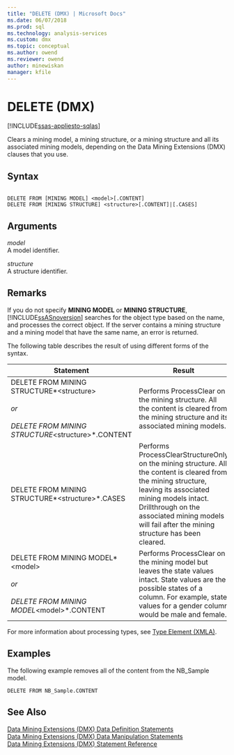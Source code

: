 ```yaml
---
title: "DELETE (DMX) | Microsoft Docs"
ms.date: 06/07/2018
ms.prod: sql
ms.technology: analysis-services
ms.custom: dmx
ms.topic: conceptual
ms.author: owend
ms.reviewer: owend
author: minewiskan
manager: kfile
---
```

# DELETE (DMX)
[!INCLUDE[ssas-appliesto-sqlas](../includes/ssas-appliesto-sqlas.md)]

  Clears a mining model, a mining structure, or a mining structure and all its associated mining models, depending on the Data Mining Extensions (DMX) clauses that you use.  
  
## Syntax  
  
```  
  
DELETE FROM [MINING MODEL] <model>[.CONTENT]  
DELETE FROM [MINING STRUCTURE] <structure>[.CONTENT]|[.CASES]  
```  
  
## Arguments  
 *model*  
 A model identifier.  
  
 *structure*  
 A structure identifier.  
  
## Remarks  
 If you do not specify **MINING MODEL** or **MINING STRUCTURE**, [!INCLUDE[ssASnoversion](../includes/ssasnoversion-md.md)] searches for the object type based on the name, and processes the correct object. If the server contains a mining structure and a mining model that have the same name, an error is returned.  
  
 The following table describes the result of using different forms of the syntax.  
  
|Statement|Result|  
|---------------|------------|  
|DELETE FROM MINING STRUCTURE*\<structure>*<br /><br /> or<br /><br /> DELETE FROM MINING STRUCTURE*\<structure>*.CONTENT|Performs ProcessClear on the mining structure. All the content is cleared from the mining structure and its associated mining models.|  
|DELETE FROM MINING STRUCTURE*\<structure>*.CASES|Performs ProcessClearStructureOnly on the mining structure. All the content is cleared from the mining structure, leaving its associated mining models intact. Drillthrough on the associated mining models will fail after the mining structure has been cleared.|  
|DELETE FROM MINING MODEL*\<model>*<br /><br /> or<br /><br /> DELETE FROM MINING MODEL*\<model>*.CONTENT|Performs ProcessClear on the mining model but leaves the state values intact. State values are the possible states of a column. For example, state values for a gender column would be male and female.|  
  
 For more information about processing types, see [Type Element &#40;XMLA&#41;](../analysis-services/xmla/xml-elements-properties/type-element-xmla.md).  
  
## Examples  
 The following example removes all of the content from the NB_Sample model.  
  
```  
DELETE FROM NB_Sample.CONTENT  
```  
  
## See Also  
 [Data Mining Extensions &#40;DMX&#41; Data Definition Statements](../dmx/dmx-statements-data-definition.md)   
 [Data Mining Extensions &#40;DMX&#41; Data Manipulation Statements](../dmx/dmx-statements-data-manipulation.md)   
 [Data Mining Extensions &#40;DMX&#41; Statement Reference](../dmx/data-mining-extensions-dmx-statements.md)  
  
  

